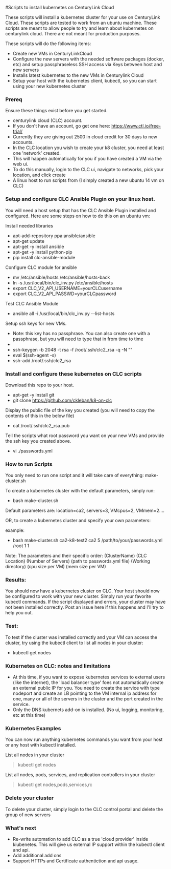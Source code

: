 #Scripts to install kubernetes on CenturyLink Cloud

These scripts will install a kubernetes cluster for your use on CenturyLink Cloud. These scripts are tested to work from an ubuntu machine. These scripts are meant to allow people to try and learn about kubernetes on centurylink cloud. There are not meant for production purposes. 

These scripts will do the following items:

* Create new VMs in CenturyLinkCloud
* Configure the new servers with the needed software packages (docker, etc) and setup passphraseless SSH access via Keys between host and new servers
* Installs latest kubernetes to the new VMs in Centurylink Cloud
* Setup your host with the kubernetes client, kubectl, so you can start using your new kubernetes cluster


### Prereq
Ensure these things exist before you get started. 

* centurylink cloud (CLC) account. 
 * If you don't have an account, go get one here: https://www.ctl.io/free-trial/ 
 * Currently they are giving out 2500 in cloud credit for 30 days to new accounts. 
* In the CLC location you wish to create your k8 cluster, you need at least one 'network' created. 
 * This will happen automatically for you if you have created a VM via the web ui.
 * To do this manually, login to the CLC ui, navigate to networks, pick your location, and click create
* A linux host to run scripts from (I simply created a new ubuntu 14 vm on CLC)

### Setup and configure CLC Ansible Plugin on your linux host. 

You will need a host setup that has the CLC Ansible Plugin installed and configured. Here are some steps on how to do this on an ubuntu vm:

Install needed libraries
* apt-add-repository ppa:ansible/ansible
* apt-get update
* apt-get -y install ansible
* apt-get -y install python-pip
* pip install clc-ansible-module


Configure CLC module for ansible
* mv /etc/ansible/hosts /etc/ansible/hosts-back
* ln -s /usr/local/bin/clc_inv.py /etc/ansible/hosts
* export CLC_V2_API_USERNAME=yourCLCusername
* export CLC_V2_API_PASSWD=yourCLCpassword

Test CLC Ansible Module
* ansible all -i /usr/local/bin/clc_inv.py --list-hosts

Setup ssh keys for new VMs.
* Note: this key has no passphrase. You can also create one with a passphrase, but you will need to type that in from time to time
* 
* ssh-keygen -b 2048 -t rsa -f /root/.ssh/clc2_rsa -q -N ""
* eval $(ssh-agent -s)
* ssh-add /root/.ssh/clc2_rsa

### Install and configure these kubernetes on CLC scripts

Download this repo to your host. 
* apt-get -y install git
* git clone https://github.com/ckleban/k8-on-clc

Display the public file of the key you created (you will need to copy the contents of this in the below file)
* cat  /root/.ssh/clc2_rsa.pub

Tell the scripts what root password you want on your new VMs and provide the ssh key you created above. 
* vi ./passwords.yml

### How to run Scripts

You only need to run one script and it will take care of everything: make-cluster.sh

To create a kubernetes cluster with the default parameters, simply run: 
* bash make-cluster.sh

Default parameters are: location=ca2, servers=3, VMcpus=2, VMmem=2....

OR, to create a kubernetes cluster and specify your own parameters:

example:
* bash make-cluster.sh ca2-k8-test2 ca2 5 /path/to/your/passwords.yml /root 1 1

Note: The parameters and their specific order: (ClusterName) (CLC Location) (Number of Servers) (path to passwords.yml file) (Working directory) (cpu size per VM) (mem size per VM)

### Results:

You should now have a kubernetes cluster on CLC. Your host should now be configured to work with your new cluster. Simply run your favorite kubectl commands. If the script displayed and errors, your cluster may have not been installed correctly. Post an issue here if this happens and I'll try to help you out. 

### Test:
To test if the cluster was installed correctly and your VM can access the cluster, try using the kubectl client to list all nodes in your cluster:

* kubectl get nodes


### Kubernetes on CLC: notes and limitations

* At this time, if you want to expose kubernetes services to external users (like the internet), the 'load balancer type' foes not automatically create an external public IP for you. You need to create the service with type nodeport and create an LB pointing to the VM internal ip address for one, many or all of the servers in the cluster and the port created in the service.
* Only the DNS kubernets add-on is installed. (No ui, logging, monitoring, etc at this time)


### Kubernetes Examples

You can now run anything kubernetes commands you want from your host or any host with kubectl installed. 


List all nodes in your cluster
>kubectl get nodes

List all nodes, pods, services, and replication controllers in your cluster
>kubectl get nodes,pods,services,rc

### Delete your cluster

To delete your cluster, simply login to the CLC control portal and delete the group of new servers

### What's next

* Re-write automation to add CLC as a true 'cloud provider' inside kiubenetes. This will give us external IP support within the kubectl client and api. 
* Add additional add ons
* Support HTTPs and Certificate authentiction and api usage. 



